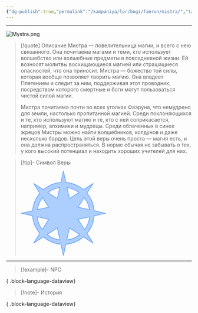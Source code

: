```yaml
---
{"dg-publish":true,"permalink":"/kampaniya/lor/bogi/faerun/mistra/","tags":["domain/magic","domain/arcana"],"created":"2025-01-08T06:42:49.893+03:00","updated":"2025-01-09T10:55:45.525+03:00"}
---
```



<hr></hr>

![Mystra.png](/img/user/%D0%90%D1%81%D1%81%D0%B5%D1%82%D1%8B/%D0%9B%D0%BE%D1%80/%D0%91%D0%BE%D0%B3%D0%B8/Mystra.png)




> [!quote] Описание
>Мистра — повелительница магии, и всего с нею связанного. Она почитаема магами и теми, кто использует волшебство или волшебные предметы в повседневной жизни. Ей возносят молитвы восхищающиеся магией или страшащиеся опасностей, что она приносит. Мистра — божество той силы, которая вообще позволяет творить магию. Она владеет Плетением и следит за ним, поддерживая этот проводник, посредством которого смертные и боги могут пользоваться чистой силой магии.
>
>Мистра почитаема почти во всех уголках Фаэруна, что немудрено для земли, настолько пропитанной магией. Среди поклоняющихся и те, кто используют магию и те, кто с ней соприкасается, например, алхимики и мудрецы. Среди облаченных в синее жрецов Мистры можно найти волшебников, колдунов и даже несколько бардов. Цель этой веры очень проста — магия есть, и она должна распространяться. В норме обычая не забывать о тех, у кого высокий потенциал и находить хороших учителей для них.


>[!tip]- Символ Веры
><?xml version="1.0" encoding="UTF-8" standalone="no"?><!-- Created with Inkscape (http://www.inkscape.org/) --><svg xmlns:dc="http://purl.org/dc/elements/1.1/" xmlns:cc="http://creativecommons.org/ns#" xmlns:rdf="http://www.w3.org/1999/02/22-rdf-syntax-ns#" xmlns:svg="http://www.w3.org/2000/svg" xmlns="http://www.w3.org/2000/svg" xmlns:sodipodi="http://sodipodi.sourceforge.net/DTD/sodipodi-0.dtd" xmlns:inkscape="http://www.inkscape.org/namespaces/inkscape" width="230.55" height="230.55" id="svg2" version="1.1" inkscape:version="0.47 r22583" sodipodi:docname="Mystra symbol 1.svg">  <title id="title3722">Holy symbol of Mystra</title>  <defs id="defs4">    <inkscape:perspective sodipodi:type="inkscape:persp3d" inkscape:vp_x="0 : 526.18109 : 1" inkscape:vp_y="0 : 1000 : 0" inkscape:vp_z="744.09448 : 526.18109 : 1" inkscape:persp3d-origin="372.04724 : 350.78739 : 1" id="perspective10"/>    <inkscape:perspective id="perspective2824" inkscape:persp3d-origin="0.5 : 0.33333333 : 1" inkscape:vp_z="1 : 0.5 : 1" inkscape:vp_y="0 : 1000 : 0" inkscape:vp_x="0 : 0.5 : 1" sodipodi:type="inkscape:persp3d"/>    <inkscape:perspective id="perspective3658" inkscape:persp3d-origin="0.5 : 0.33333333 : 1" inkscape:vp_z="1 : 0.5 : 1" inkscape:vp_y="0 : 1000 : 0" inkscape:vp_x="0 : 0.5 : 1" sodipodi:type="inkscape:persp3d"/>    <inkscape:perspective id="perspective3680" inkscape:persp3d-origin="0.5 : 0.33333333 : 1" inkscape:vp_z="1 : 0.5 : 1" inkscape:vp_y="0 : 1000 : 0" inkscape:vp_x="0 : 0.5 : 1" sodipodi:type="inkscape:persp3d"/>  </defs>  <sodipodi:namedview id="base" pagecolor="#ffffff" bordercolor="#666666" borderopacity="1.0" inkscape:pageopacity="0.0" inkscape:pageshadow="2" inkscape:zoom="4.6193766" inkscape:cx="61.349472" inkscape:cy="40.790789" inkscape:document-units="px" inkscape:current-layer="layer1" showgrid="false" showguides="true" inkscape:guide-bbox="true" inkscape:window-width="1280" inkscape:window-height="780" inkscape:window-x="-8" inkscape:window-y="-8" inkscape:window-maximized="1"/>  <metadata id="metadata7">    <rdf:RDF>      <cc:Work rdf:about="">        <dc:format>image/svg+xml</dc:format>        <dc:type rdf:resource="http://purl.org/dc/dcmitype/StillImage"/>        <dc:title>Holy symbol of Mystra</dc:title>      </cc:Work>    </rdf:RDF>  </metadata>  <g inkscape:label="Layer 1" inkscape:groupmode="layer" id="layer1" transform="translate(-290.48027,-203.94561)">    <path style="color:#000000;fill:#adcfff;fill-opacity:1;fill-rule:nonzero;stroke:#75a9ff;stroke-width:2.02901006;stroke-linecap:round;stroke-linejoin:round;stroke-miterlimit:4;stroke-opacity:1;stroke-dasharray:none;stroke-dashoffset:0;marker:none;visibility:visible;display:inline;overflow:visible;enable-background:accumulate" d="m 405.80404,205.23512 -6.73085,30.43516 c -18.07704,1.43847 -34.56921,8.61723 -47.60369,19.70481 l -26.33812,-16.77836 16.77836,26.33812 c -11.08758,13.03448 -18.26634,29.52665 -19.70481,47.60369 l -30.43515,6.73085 30.43515,6.73086 c 1.43641,18.04742 8.64445,34.49975 19.70481,47.50614 l -16.77836,26.33812 26.33812,-16.77836 c 13.04116,11.09117 29.50567,18.26737 47.60369,19.70481 l 6.73085,30.43515 6.73086,-30.43515 c 18.09439,-1.43744 34.58176,-8.61364 47.60369,-19.70481 l 26.24057,16.77836 -16.77836,-26.24057 c 11.09117,-13.02193 18.26737,-29.5093 19.70481,-47.60369 l 30.43516,-6.73086 -30.43516,-6.73085 c -1.43744,-18.09802 -8.61364,-34.56253 -19.70481,-47.60369 l 16.77836,-26.33812 -26.33812,16.77836 c -13.00639,-11.06036 -29.45872,-18.2684 -47.50614,-19.70481 l -6.73086,-30.43516 z m -9.75485,44.09196 -6.73085,30.24005 -26.24057,-16.77835 c 9.47061,-7.01342 20.74598,-11.79654 32.97142,-13.4617 z m 19.50971,0 c 12.22067,1.66516 23.51582,6.44828 32.97141,13.4617 l -26.33811,16.77835 -6.6333,-30.24005 z m 46.82331,26.9234 c 7.43083,9.51047 12.55083,20.97931 14.43719,33.45916 l -31.41064,-6.92595 16.97345,-26.53321 z m -113.15633,0.0974 16.8759,26.43566 -31.31309,6.92595 c 1.88782,-12.45335 7.01641,-23.86325 14.43719,-33.36161 z m -14.82738,52.28603 31.70328,7.0235 -17.85139,27.89889 c -7.4439,-9.93547 -12.38845,-21.94244 -13.85189,-34.92239 z m 142.71354,0 c -1.465,13.02762 -6.37758,25.06289 -13.85189,35.01993 l -17.85139,-27.99643 31.70328,-7.0235 z m -87.7937,30.24005 7.31614,32.87387 c -13.26326,-1.69204 -25.42112,-7.0288 -35.41013,-14.92493 l 28.09399,-17.94894 z m 32.87386,0 28.19154,17.94894 c -9.97921,7.91158 -22.1361,13.23089 -35.41013,14.92493 l 7.21859,-32.87387 z" id="path3670-1"/>  </g></svg>

<hr></hr>

> [!example]- NPC
> 
{ .block-language-dataview}


> [!note]- История
>  
{ .block-language-dataview}